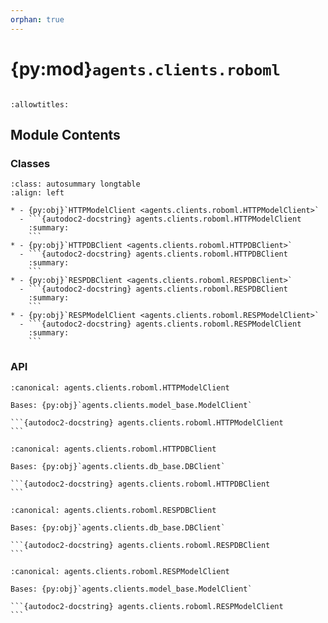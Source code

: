 ```yaml
---
orphan: true
---
```


# {py:mod}`agents.clients.roboml`

```{py:module} agents.clients.roboml
```

```{autodoc2-docstring} agents.clients.roboml
:allowtitles:
```

## Module Contents

### Classes

````{list-table}
:class: autosummary longtable
:align: left

* - {py:obj}`HTTPModelClient <agents.clients.roboml.HTTPModelClient>`
  - ```{autodoc2-docstring} agents.clients.roboml.HTTPModelClient
    :summary:
    ```
* - {py:obj}`HTTPDBClient <agents.clients.roboml.HTTPDBClient>`
  - ```{autodoc2-docstring} agents.clients.roboml.HTTPDBClient
    :summary:
    ```
* - {py:obj}`RESPDBClient <agents.clients.roboml.RESPDBClient>`
  - ```{autodoc2-docstring} agents.clients.roboml.RESPDBClient
    :summary:
    ```
* - {py:obj}`RESPModelClient <agents.clients.roboml.RESPModelClient>`
  - ```{autodoc2-docstring} agents.clients.roboml.RESPModelClient
    :summary:
    ```
````

### API

````{py:class} HTTPModelClient(model: typing.Union[agents.models.Model, typing.Dict], host: str = '127.0.0.1', port: int = 8000, inference_timeout: int = 30, init_on_activation: bool = True, logging_level: str = 'info', **kwargs)
:canonical: agents.clients.roboml.HTTPModelClient

Bases: {py:obj}`agents.clients.model_base.ModelClient`

```{autodoc2-docstring} agents.clients.roboml.HTTPModelClient
```

````

````{py:class} HTTPDBClient(db: typing.Union[agents.vectordbs.DB, typing.Dict], host: str = '127.0.0.1', port: int = 8000, response_timeout: int = 30, init_on_activation: bool = True, logging_level: str = 'info', **kwargs)
:canonical: agents.clients.roboml.HTTPDBClient

Bases: {py:obj}`agents.clients.db_base.DBClient`

```{autodoc2-docstring} agents.clients.roboml.HTTPDBClient
```

````

````{py:class} RESPDBClient(db: typing.Union[agents.vectordbs.DB, typing.Dict], host: str = '127.0.0.1', port: int = 6379, init_on_activation: bool = True, logging_level: str = 'info', **kwargs)
:canonical: agents.clients.roboml.RESPDBClient

Bases: {py:obj}`agents.clients.db_base.DBClient`

```{autodoc2-docstring} agents.clients.roboml.RESPDBClient
```

````

````{py:class} RESPModelClient(model: typing.Union[agents.models.Model, typing.Dict], host: str = '127.0.0.1', port: int = 6379, inference_timeout: int = 30, init_on_activation: bool = True, logging_level: str = 'info', **kwargs)
:canonical: agents.clients.roboml.RESPModelClient

Bases: {py:obj}`agents.clients.model_base.ModelClient`

```{autodoc2-docstring} agents.clients.roboml.RESPModelClient
```

````
